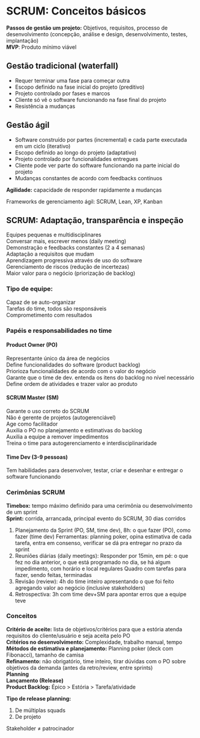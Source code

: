 # SCRUM: Conceitos básicos

**Passos de gestão um projeto:** Objetivos, requisitos, processo de desenvolvimento (concepção, análise e design, desenvolvimento, testes, implantação)  
**MVP**: Produto mínimo viável

## Gestão tradicional (waterfall)

- Requer terminar uma fase para começar outra
- Escopo definido na fase inicial do projeto (preditivo)
- Projeto controlado por fases e marcos
- Cliente só vê o software funcionando na fase final do projeto
- Resistência a mudanças

## Gestão ágil

- Software construído por partes (incremental) e cada parte executada em um ciclo (iterativo)
- Escopo definido ao longo do projeto (adaptativo)
- Projeto controlado por funcionalidades entregues
- Cliente pode ver parte do software funcionando na parte inicial do projeto
- Mudanças constantes de acordo com feedbacks contínuos

**Agilidade:** capacidade de responder rapidamente a mudanças

Frameworks de gerenciamento ágil: SCRUM, Lean, XP, Kanban

## SCRUM: Adaptação, transparência e inspeção

Equipes pequenas e multidisciplinares  
Conversar mais, escrever menos (daily meeting)  
Demonstração e feedbacks constantes (2 a 4 semanas)  
Adaptação a requisitos que mudam  
Aprendizagem progressiva através de uso do software  
Gerenciamento de riscos (redução de incertezas)  
Maior valor para o negócio (priorização de backlog)

### Tipo de equipe:

Capaz de se auto-organizar  
Tarefas do time, todos são responsáveis  
Comprometimento com resultados

### Papéis e responsabilidades no time

#### Product Owner (PO)

Representante único da área de negócios  
Define funcionalidades do software (product backlog)  
Priorioza funcionalidades de acordo com o valor do negócio  
Garante que o time de dev. entenda os itens do backlog no nível necessário  
Define ordem de atividades e trazer valor ao produto

#### SCRUM Master (SM)

Garante o uso correto do SCRUM  
Não é gerente de projetos (autogerenciável)  
Age como facilitador  
Auxilia o PO no planejamento e estimativas do backlog  
Auxilia a equipe a remover impedimentos  
Treina o time para autogerenciamento e interdisciplinaridade

#### Time Dev (3-9 pessoas)

Tem habilidades para desenvolver, testar, criar e desenhar e entregar o software funcionando

### Cerimônias SCRUM

**Timebox:** tempo máximo definido para uma cerimônia ou desenvolvimento de um sprint  
**Sprint:** corrida, arrancada, principal evento do SCRUM, 30 dias corridos

1. Planejamento da Sprint (PO, SM, time dev), 8h: o que fazer (PO), como fazer (time dev)
Ferramentas: planning poker, opina estimativa de cada tarefa, entra em consenso, verificar se dá pra entregar no prazo da sprint
2. Reuniões diárias (daily meetings):
Responder por 15min, em pé: o que fez no dia anterior, o que está programado no dia, se há algum impedimento, com horário e local regulares
Quadro com tarefas para fazer, sendo feitas, terminadas
3. Revisão (review): 4h do time inteiro apresentando o que foi feito agregando valor ao negócio (inclusive stakeholders)
4. Retrospectiva: 3h com time dev+SM para apontar erros que a equipe teve

### Conceitos

**Critério de aceite:** lista de objetivos/critérios para que a estória atenda requisitos do cliente/usuário e seja aceita pelo PO  
**Critérios no desenvolvimento:** Complexidade, trabalho manual, tempo  
**Métodos de estimativa e planejamento:** Planning poker (deck com Fibonacci), tamanho de camisa  
**Refinamento:** não obrigatório, time inteiro, tirar dúvidas com o PO sobre objetivos da demanda (antes da retro/review, entre sprints)  
**Planning**  
**Lançamento (Release)**  
**Product Backlog:** Épico > Estória > Tarefa/atividade  

**Tipo de release planning:**  
1. De múltiplas squads  
2. De projeto  

Stakeholder ≠ patrocinador